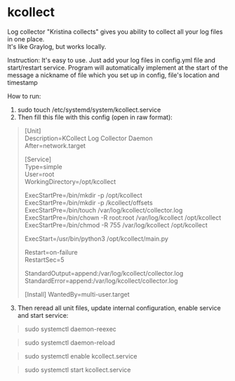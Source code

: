 # kcollect
Log collector "Kristina collects" gives you ability to collect all your log files in one place.  
It's like Graylog, but works locally.  

Instruction:
It's easy to use. Just add your log files in config.yml file and start/restart service. Program will automatically implement at the start of the message a nickname of file which you set up in config, file's location and timestamp

How to run:
1. sudo touch /etc/systemd/system/kcollect.service
2. Then fill this file with this config (open in raw format):

> [Unit]  
> Description=KCollect Log Collector Daemon  
> After=network.target
>   
> [Service]  
> Type=simple  
> User=root  
> WorkingDirectory=/opt/kcollect  
>   
> ExecStartPre=/bin/mkdir -p /opt/kcollect  
> ExecStartPre=/bin/mkdir -p /kcollect/offsets  
> ExecStartPre=/bin/touch /var/log/kcollect/collector.log  
> ExecStartPre=/bin/chown -R root:root /var/log/kcollect /opt/kcollect  
> ExecStartPre=/bin/chmod -R 755 /var/log/kcollect /opt/kcollect  
>   
> ExecStart=/usr/bin/python3 /opt/kcollect/main.py  
>   
> Restart=on-failure  
> RestartSec=5  
>   
> StandardOutput=append:/var/log/kcollect/collector.log  
> StandardError=append:/var/log/kcollect/collector.log  
>   
> [Install]
> WantedBy=multi-user.target

3. Then reread all unit files, update internal configuration, enable service and start service:
    
> sudo systemctl daemon-reexec

> sudo systemctl daemon-reload

> sudo systemctl enable kcollect.service

> sudo systemctl start kcollect.service
